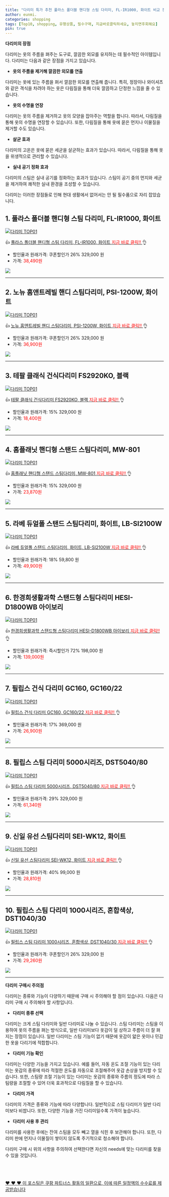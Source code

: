 ```yaml
---
title: "다리미 특가 추천 풀라스 폴더블 핸디형 스팀 다리미, FL-IR1000, 화이트 비교 장점"
author: eunmi.
categories: shopping
tags: [Top10, shopping, 유행상품, 필수구매, 지금바로클릭하세요, 놓치면후회해요]
pin: true
---
```

**다리미의 장점**

다리미는 옷의 주름을 펴주는 도구로, 깔끔한 외모를 유지하는 데 필수적인 아이템입니다. 다리미는 다음과 같은 장점을 가지고 있습니다.

* **옷의 주름을 제거해 깔끔한 외모를 연출**

다리미는 옷에 있는 주름을 펴서 깔끔한 외모를 연출해 줍니다. 특히, 정장이나 와이셔츠와 같은 격식을 차려야 하는 옷은 다림질을 통해 더욱 깔끔하고 단정한 느낌을 줄 수 있습니다.

* **옷의 수명을 연장**

다리미는 옷의 주름을 제거하고 옷의 모양을 잡아주는 역할을 합니다. 따라서, 다림질을 통해 옷의 수명을 연장할 수 있습니다. 또한, 다림질을 통해 옷에 묻은 먼지나 이물질을 제거할 수도 있습니다.

* **살균 효과**

다리미의 고온은 옷에 묻은 세균을 살균하는 효과가 있습니다. 따라서, 다림질을 통해 옷을 위생적으로 관리할 수 있습니다.

* **실내 공기 정화 효과**

다리미의 스팀은 실내 공기를 정화하는 효과가 있습니다. 스팀이 공기 중의 먼지와 세균을 제거하여 쾌적한 실내 환경을 조성할 수 있습니다.

다리미는 이러한 장점들로 인해 현대 생활에서 없어서는 안 될 필수품으로 자리 잡았습니다.

   

## 1. 풀라스 폴더블 핸디형 스팀 다리미, FL-IR1000, 화이트

[![다리미 TOP01](https://thumbnail6.coupangcdn.com/thumbnails/remote/230x230ex/image/vendor_inventory/e771/5b72c882e58d91f4e59ba44159cd761064dee1cc63f09d8a023fa856fbca.jpg)](https://link.coupang.com/re/AFFSDP?lptag=AF3617701&subid=GithubCoopas&pageKey=6723836766&traceid=V0-153&itemId=15644742648&vendorItemId=83139982036)


👍 [풀라스 폴더블 핸디형 스팀 다리미, FL-IR1000, 화이트 <font color=red> 지금 바로 클릭!! </font> ](https://link.coupang.com/re/AFFSDP?lptag=AF3617701&subid=GithubCoopas&pageKey=6723836766&traceid=V0-153&itemId=15644742648&vendorItemId=83139982036) 👌 


- 할인율과 원래가격: 쿠폰할인가 26%  329,000   원
- 가격: <span style='color:red'>38,490원</span>

[![](/discount_price.png)](https://link.coupang.com/re/AFFSDP?lptag=AF3617701&subid=GithubCoopas&pageKey=6723836766&traceid=V0-153&itemId=15644742648&vendorItemId=83139982036)

---


   

## 2. 노뉴 홈앤트레빌 핸디 스팀다리미, PSI-1200W, 화이트

[![다리미 TOP01](https://thumbnail9.coupangcdn.com/thumbnails/remote/230x230ex/image/retail/images/2023/10/12/10/0/4ee37f37-64ce-420c-be33-88870001aab6.jpg)](https://link.coupang.com/re/AFFSDP?lptag=AF3617701&subid=GithubCoopas&pageKey=7647792255&traceid=V0-153&itemId=20340563729&vendorItemId=87425391139)


👍 [노뉴 홈앤트레빌 핸디 스팀다리미, PSI-1200W, 화이트 <font color=red> 지금 바로 클릭!! </font> ](https://link.coupang.com/re/AFFSDP?lptag=AF3617701&subid=GithubCoopas&pageKey=7647792255&traceid=V0-153&itemId=20340563729&vendorItemId=87425391139) 👌 


- 할인율과 원래가격: 쿠폰할인가 26%  329,000   원
- 가격: <span style='color:red'>36,900원</span>

[![](/discount_price.png)](https://link.coupang.com/re/AFFSDP?lptag=AF3617701&subid=GithubCoopas&pageKey=7647792255&traceid=V0-153&itemId=20340563729&vendorItemId=87425391139)

---


   

## 3. 테팔 클래식 건식다리미 FS2920KO, 블랙

[![다리미 TOP01](https://thumbnail6.coupangcdn.com/thumbnails/remote/230x230ex/image/retail/images/2017/04/11/12/5/e1ce432c-774a-4203-ac03-fc3d43165854.jpg)](https://link.coupang.com/re/AFFSDP?lptag=AF3617701&subid=GithubCoopas&pageKey=6843605289&traceid=V0-153&itemId=16280454249&vendorItemId=3124938690)


👍 [테팔 클래식 건식다리미 FS2920KO, 블랙 <font color=red> 지금 바로 클릭!! </font> ](https://link.coupang.com/re/AFFSDP?lptag=AF3617701&subid=GithubCoopas&pageKey=6843605289&traceid=V0-153&itemId=16280454249&vendorItemId=3124938690) 👌 


- 할인율과 원래가격: 15%  329,000   원
- 가격: <span style='color:red'>18,400원</span>

[![](/discount_price.png)](https://link.coupang.com/re/AFFSDP?lptag=AF3617701&subid=GithubCoopas&pageKey=6843605289&traceid=V0-153&itemId=16280454249&vendorItemId=3124938690)

---


   

## 4. 홈플래닛 핸디형 스탠드 스팀다리미, MW-801

[![다리미 TOP01](https://thumbnail6.coupangcdn.com/thumbnails/remote/230x230ex/image/retail/images/1055979437804-e0f401c0-510a-4275-bcc1-50b41e7c039c.jpg)](https://link.coupang.com/re/AFFSDP?lptag=AF3617701&subid=GithubCoopas&pageKey=310080038&traceid=V0-153&itemId=977484067&vendorItemId=5392665218)


👍 [홈플래닛 핸디형 스탠드 스팀다리미, MW-801 <font color=red> 지금 바로 클릭!! </font> ](https://link.coupang.com/re/AFFSDP?lptag=AF3617701&subid=GithubCoopas&pageKey=310080038&traceid=V0-153&itemId=977484067&vendorItemId=5392665218) 👌 


- 할인율과 원래가격: 15%  329,000   원
- 가격: <span style='color:red'>23,870원</span>

[![](/discount_price.png)](https://link.coupang.com/re/AFFSDP?lptag=AF3617701&subid=GithubCoopas&pageKey=310080038&traceid=V0-153&itemId=977484067&vendorItemId=5392665218)

---


   

## 5. 라베 듀얼폴 스탠드 스팀다리미, 화이트, LB-SI2100W

[![다리미 TOP01](https://thumbnail6.coupangcdn.com/thumbnails/remote/230x230ex/image/rs_quotation_api/nrl1xhlw/fe8a81f460764b22a0a4b043207e6646.jpg)](https://link.coupang.com/re/AFFSDP?lptag=AF3617701&subid=GithubCoopas&pageKey=6552577040&traceid=V0-153&itemId=14634577057&vendorItemId=81876111714)


👍 [라베 듀얼폴 스탠드 스팀다리미, 화이트, LB-SI2100W <font color=red> 지금 바로 클릭!! </font> ](https://link.coupang.com/re/AFFSDP?lptag=AF3617701&subid=GithubCoopas&pageKey=6552577040&traceid=V0-153&itemId=14634577057&vendorItemId=81876111714) 👌 


- 할인율과 원래가격: 18%  59,800   원
- 가격: <span style='color:red'>49,900원</span>

[![](/discount_price.png)](https://link.coupang.com/re/AFFSDP?lptag=AF3617701&subid=GithubCoopas&pageKey=6552577040&traceid=V0-153&itemId=14634577057&vendorItemId=81876111714)

---


   

## 6. 한경희생활과학 스탠드형 스팀다리미 HESI-D1800WB 아이보리

[![다리미 TOP01](https://thumbnail7.coupangcdn.com/thumbnails/remote/230x230ex/image/vendor_inventory/f238/b1e0eaa32ec2fbe91a997214cd1f272fddd4b9398090884f5b40322efe38.png)](https://link.coupang.com/re/AFFSDP?lptag=AF3617701&subid=GithubCoopas&pageKey=7653245072&traceid=V0-153&itemId=20369355403&vendorItemId=87400554072)


👍 [한경희생활과학 스탠드형 스팀다리미 HESI-D1800WB 아이보리 <font color=red> 지금 바로 클릭!! </font> ](https://link.coupang.com/re/AFFSDP?lptag=AF3617701&subid=GithubCoopas&pageKey=7653245072&traceid=V0-153&itemId=20369355403&vendorItemId=87400554072) 👌 


- 할인율과 원래가격: 즉시할인가 72%  198,000   원
- 가격: <span style='color:red'>139,000원</span>

[![](/discount_price.png)](https://link.coupang.com/re/AFFSDP?lptag=AF3617701&subid=GithubCoopas&pageKey=7653245072&traceid=V0-153&itemId=20369355403&vendorItemId=87400554072)

---


   

## 7. 필립스 건식 다리미 GC160, GC160/22

[![다리미 TOP01](https://thumbnail6.coupangcdn.com/thumbnails/remote/230x230ex/image/retail/images/1050298822603483-41bc4417-ff14-4327-9c30-e0988f8c1839.jpg)](https://link.coupang.com/re/AFFSDP?lptag=AF3617701&subid=GithubCoopas&pageKey=6487210688&traceid=V0-153&itemId=14226042413&vendorItemId=3006124168)


👍 [필립스 건식 다리미 GC160, GC160/22 <font color=red> 지금 바로 클릭!! </font> ](https://link.coupang.com/re/AFFSDP?lptag=AF3617701&subid=GithubCoopas&pageKey=6487210688&traceid=V0-153&itemId=14226042413&vendorItemId=3006124168) 👌 


- 할인율과 원래가격: 17%  369,000   원
- 가격: <span style='color:red'>26,900원</span>

[![](/discount_price.png)](https://link.coupang.com/re/AFFSDP?lptag=AF3617701&subid=GithubCoopas&pageKey=6487210688&traceid=V0-153&itemId=14226042413&vendorItemId=3006124168)

---


   

## 8. 필립스 스팀 다리미 5000시리즈, DST5040/80

[![다리미 TOP01](https://thumbnail7.coupangcdn.com/thumbnails/remote/230x230ex/image/retail/images/1237187685480880-b707c146-2530-4ebb-a606-652e7bd446d6.jpg)](https://link.coupang.com/re/AFFSDP?lptag=AF3617701&subid=GithubCoopas&pageKey=6147250608&traceid=V0-153&itemId=11838814845&vendorItemId=79112171020)


👍 [필립스 스팀 다리미 5000시리즈, DST5040/80 <font color=red> 지금 바로 클릭!! </font> ](https://link.coupang.com/re/AFFSDP?lptag=AF3617701&subid=GithubCoopas&pageKey=6147250608&traceid=V0-153&itemId=11838814845&vendorItemId=79112171020) 👌 


- 할인율과 원래가격: 29%  329,000   원
- 가격: <span style='color:red'>61,340원</span>

[![](/discount_price.png)](https://link.coupang.com/re/AFFSDP?lptag=AF3617701&subid=GithubCoopas&pageKey=6147250608&traceid=V0-153&itemId=11838814845&vendorItemId=79112171020)

---


   

## 9. 신일 유선 스팀다리미 SEI-WK12, 화이트

[![다리미 TOP01](https://thumbnail7.coupangcdn.com/thumbnails/remote/230x230ex/image/vendor_inventory/e7a0/5127d5de085dd124b9e6154ae3bc95e82ff9e268cd1fb68e3e9cd34a739e.jpg)](https://link.coupang.com/re/AFFSDP?lptag=AF3617701&subid=GithubCoopas&pageKey=310353817&traceid=V0-153&itemId=978521979&vendorItemId=87186947411)


👍 [신일 유선 스팀다리미 SEI-WK12, 화이트 <font color=red> 지금 바로 클릭!! </font> ](https://link.coupang.com/re/AFFSDP?lptag=AF3617701&subid=GithubCoopas&pageKey=310353817&traceid=V0-153&itemId=978521979&vendorItemId=87186947411) 👌 


- 할인율과 원래가격: 40%  99,000   원
- 가격: <span style='color:red'>28,810원</span>

[![](/discount_price.png)](https://link.coupang.com/re/AFFSDP?lptag=AF3617701&subid=GithubCoopas&pageKey=310353817&traceid=V0-153&itemId=978521979&vendorItemId=87186947411)

---


   

## 10. 필립스 스팀 다리미 1000시리즈, 혼합색상, DST1040/30

[![다리미 TOP01](https://thumbnail10.coupangcdn.com/thumbnails/remote/230x230ex/image/retail/images/2787073572509154-1746db7e-a778-410a-a4d8-a605a2547db3.png)](https://link.coupang.com/re/AFFSDP?lptag=AF3617701&subid=GithubCoopas&pageKey=7351060844&traceid=V0-153&itemId=18916598311&vendorItemId=86043823961)


👍 [필립스 스팀 다리미 1000시리즈, 혼합색상, DST1040/30 <font color=red> 지금 바로 클릭!! </font> ](https://link.coupang.com/re/AFFSDP?lptag=AF3617701&subid=GithubCoopas&pageKey=7351060844&traceid=V0-153&itemId=18916598311&vendorItemId=86043823961) 👌 


- 할인율과 원래가격: 쿠폰할인가 26%  329,000   원
- 가격: <span style='color:red'>29,260원</span>

[![](/discount_price.png)](https://link.coupang.com/re/AFFSDP?lptag=AF3617701&subid=GithubCoopas&pageKey=7351060844&traceid=V0-153&itemId=18916598311&vendorItemId=86043823961)

---
**다리미 구매시 주의점**

다리미는 종류와 기능이 다양하기 때문에 구매 시 주의해야 할 점이 있습니다. 다음은 다리미 구매 시 주의해야 할 사항입니다.

* **다리미 종류 선택**

다리미는 크게 스팀 다리미와 일반 다리미로 나눌 수 있습니다. 스팀 다리미는 스팀을 이용하여 옷의 주름을 펴는 방식으로, 일반 다리미보다 옷감이 덜 상하고 주름이 더 잘 펴지는 장점이 있습니다. 일반 다리미는 스팀 기능이 없기 때문에 옷감이 얇은 옷이나 민감한 옷을 다리기에 적합합니다.

* **다리미 기능 확인**

다리미는 다양한 기능을 가지고 있습니다. 예를 들어, 자동 온도 조절 기능이 있는 다리미는 옷감의 종류에 따라 적절한 온도를 자동으로 조절해주어 옷감 손상을 방지할 수 있습니다. 또한, 스팀량 조절 기능이 있는 다리미는 옷감의 종류와 주름의 정도에 따라 스팀량을 조절할 수 있어 더욱 효과적으로 다림질을 할 수 있습니다.

* **다리미 가격**

다리미의 가격은 종류와 기능에 따라 다양합니다. 일반적으로 스팀 다리미가 일반 다리미보다 비쌉니다. 또한, 다양한 기능을 가진 다리미일수록 가격이 높습니다.

* **다리미 사용 후 관리**

다리미를 사용한 후에는 잔여 스팀을 모두 빼고 열을 식힌 후 보관해야 합니다. 또한, 다리미 판에 먼지나 이물질이 쌓이지 않도록 주기적으로 청소해야 합니다.

다리미 구매 시 위의 사항을 주의하여 선택한다면 자신의 needs에 맞는 다리미를 찾을 수 있을 것입니다.<br><br><br><br><br> [ ❤ ❤ ❤ 이 포스팅은 쿠팡 파트너스 활동의 일환으로, 이에 따른 일정액의 수수료를 제공받습니다](https://link.coupang.com/a/bcEFyh)